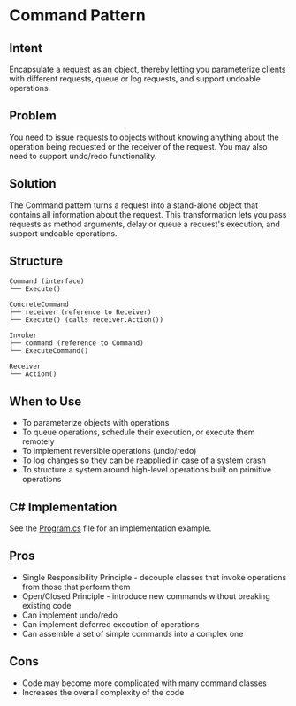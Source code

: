 # Command Pattern

## Intent
Encapsulate a request as an object, thereby letting you parameterize clients with different requests, queue or log requests, and support undoable operations.

## Problem
You need to issue requests to objects without knowing anything about the operation being requested or the receiver of the request. You may also need to support undo/redo functionality.

## Solution
The Command pattern turns a request into a stand-alone object that contains all information about the request. This transformation lets you pass requests as method arguments, delay or queue a request's execution, and support undoable operations.

## Structure
```
Command (interface)
└── Execute()

ConcreteCommand
├── receiver (reference to Receiver)
└── Execute() (calls receiver.Action())

Invoker
├── command (reference to Command)
└── ExecuteCommand()

Receiver
└── Action()
```

## When to Use
- To parameterize objects with operations
- To queue operations, schedule their execution, or execute them remotely
- To implement reversible operations (undo/redo)
- To log changes so they can be reapplied in case of a system crash
- To structure a system around high-level operations built on primitive operations

## C# Implementation
See the [Program.cs](./Program.cs) file for an implementation example.

## Pros
- Single Responsibility Principle - decouple classes that invoke operations from those that perform them
- Open/Closed Principle - introduce new commands without breaking existing code
- Can implement undo/redo
- Can implement deferred execution of operations
- Can assemble a set of simple commands into a complex one

## Cons
- Code may become more complicated with many command classes
- Increases the overall complexity of the code
